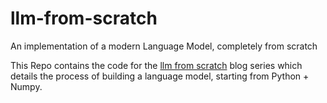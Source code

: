 # llm-from-scratch
An implementation of a modern Language Model, completely from scratch

This Repo contains the code for the [llm from scratch](https://bclarkson.hashnode.dev/series/llm-from-scratch) blog series which details the process of building a language model, starting from Python + Numpy.
